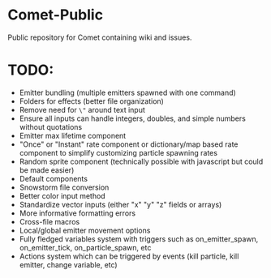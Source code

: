 # Comet-Public
Public repository for Comet containing wiki and issues.

# TODO:
- Emitter bundling (multiple emitters spawned with one command)
- Folders for effects (better file organization)
- Remove need for `\"` around text input
- Ensure all inputs can handle integers, doubles, and simple numbers without quotations
- Emitter max lifetime component
- "Once" or "Instant" rate component or dictionary/map based rate component to simplify customizing particle spawning rates
- Random sprite component (technically possible with javascript but could be made easier)
- Default components
- Snowstorm file conversion
- Better color input method
- Standardize vector inputs (either "x" "y" "z" fields or arrays)
- More informative formatting errors
- Cross-file macros
- Local/global emitter movement options
- Fully fledged variables system with triggers such as on_emitter_spawn, on_emitter_tick, on_particle_spawn, etc
- Actions system which can be triggered by events (kill particle, kill emitter, change variable, etc)
